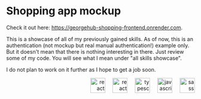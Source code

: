 # Shopping app mockup
Check it out here: https://georgehub-shopping-frontend.onrender.com.

This is a showcase of all of my previously gained skills. As of now, this is an authentication (not mockup but real manual authentication!) example only. But it doesn't mean that there is nothing interesting in there.
Just review some of my code. You will see what I mean under "all skills showcase".

I do not plan to work on it further as I hope to get a job soon.


<div align="right">
  <img src="https://cdn.jsdelivr.net/gh/devicons/devicon/icons/nextjs/nextjs-original.svg" height="40" alt="react logo"  />
  <img width="12" />
  <img src="https://cdn.jsdelivr.net/gh/devicons/devicon/icons/react/react-original.svg" height="40" alt="react logo"  />
  <img width="12" />
  <img src="https://cdn.jsdelivr.net/gh/devicons/devicon/icons/typescript/typescript-original.svg" height="40" alt="typescript logo"  />
  <img width="12" />
  <img src="https://cdn.jsdelivr.net/gh/devicons/devicon/icons/javascript/javascript-original.svg" height="40" alt="javascript logo"  />
  <img width="12" />
  <img src="https://cdn.jsdelivr.net/gh/devicons/devicon/icons/sass/sass-original.svg" height="40" alt="sass logo"  />
</div>
